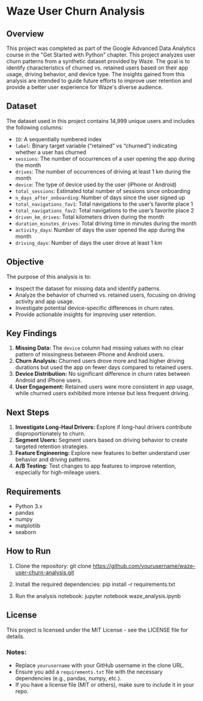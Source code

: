 # Waze User Churn Analysis

## Overview

This project was completed as part of the Google Advanced Data Analytics course in the "Get Started with Python" chapter. This project analyzes user churn patterns from a synthetic dataset provided by Waze. The goal is to identify characteristics of churned vs. retained users based on their app usage, driving behavior, and device type. The insights gained from this analysis are intended to guide future efforts to improve user retention and provide a better user experience for Waze's diverse audience.

## Dataset

The dataset used in this project contains 14,999 unique users and includes the following columns:

- `ID`: A sequentially numbered index
- `label`: Binary target variable (“retained” vs “churned”) indicating whether a user has churned
- `sessions`: The number of occurrences of a user opening the app during the month
- `drives`: The number of occurrences of driving at least 1 km during the month
- `device`: The type of device used by the user (iPhone or Android)
- `total_sessions`: Estimated total number of sessions since onboarding
- `n_days_after_onboarding`: Number of days since the user signed up
- `total_navigations_fav1`: Total navigations to the user’s favorite place 1
- `total_navigations_fav2`: Total navigations to the user’s favorite place 2
- `driven_km_drives`: Total kilometers driven during the month
- `duration_minutes_drives`: Total driving time in minutes during the month
- `activity_days`: Number of days the user opened the app during the month
- `driving_days`: Number of days the user drove at least 1 km

## Objective

The purpose of this analysis is to:

- Inspect the dataset for missing data and identify patterns.
- Analyze the behavior of churned vs. retained users, focusing on driving activity and app usage.
- Investigate potential device-specific differences in churn rates.
- Provide actionable insights for improving user retention.

## Key Findings

1. **Missing Data:** The `device` column had missing values with no clear pattern of missingness between iPhone and Android users.
2. **Churn Analysis:** Churned users drove more and had higher driving durations but used the app on fewer days compared to retained users.
3. **Device Distribution:** No significant difference in churn rates between Android and iPhone users.
4. **User Engagement:** Retained users were more consistent in app usage, while churned users exhibited more intense but less frequent driving.

## Next Steps

1. **Investigate Long-Haul Drivers:** Explore if long-haul drivers contribute disproportionately to churn.
2. **Segment Users:** Segment users based on driving behavior to create targeted retention strategies.
3. **Feature Engineering:** Explore new features to better understand user behavior and driving patterns.
4. **A/B Testing:** Test changes to app features to improve retention, especially for high-mileage users.

## Requirements

- Python 3.x
- pandas
- numpy
- matplotlib
- seaborn

## How to Run

1. Clone the repository:
git clone https://github.com/yourusername/waze-user-churn-analysis.git

2. Install the required dependencies:
pip install -r requirements.txt

3. Run the analysis notebook:
jupyter notebook waze_analysis.ipynb

## License
This project is licensed under the MIT License - see the LICENSE file for details.

### Notes:
- Replace `yourusername` with your GitHub username in the clone URL.
- Ensure you add a `requirements.txt` file with the necessary dependencies (e.g., pandas, numpy, etc.).
- If you have a license file (MIT or others), make sure to include it in your repo.
